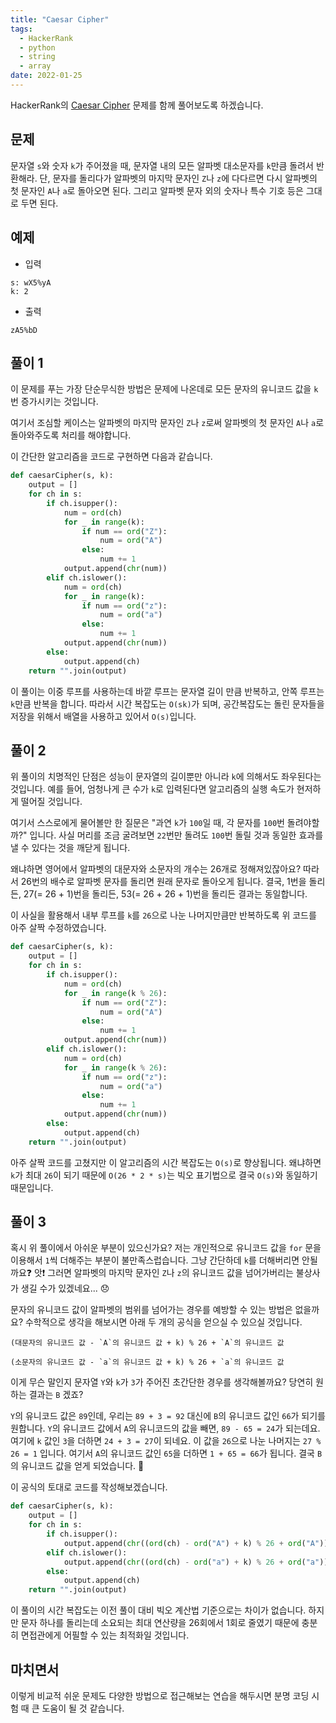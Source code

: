 ```yaml
---
title: "Caesar Cipher"
tags:
  - HackerRank
  - python
  - string
  - array
date: 2022-01-25
---
```


HackerRank의 [Caesar Cipher](https://www.hackerrank.com/challenges/caesar-cipher-1/problem) 문제를 함께 풀어보도록 하겠습니다.

## 문제

문자열 `s`와 숫자 `k`가 주어졌을 때, 문자열 내의 모든 알파벳 대소문자를 `k`만큼 돌려서 반환해라.
단, 문자를 돌리다가 알파벳의 마지막 문자인 `Z`나 `z`에 다다르면 다시 알파벳의 첫 문자인 `A`나 `a`로 돌아오면 된다.
그리고 알파벳 문자 외의 숫자나 특수 기호 등은 그대로 두면 된다.

## 예제

- 입력

```
s: wX5%yA
k: 2
```

- 출력

```
zA5%bD
```

## 풀이 1

이 문제를 푸는 가장 단순무식한 방법은 문제에 나온데로 모든 문자의 유니코드 값을 `k`번 증가시키는 것입니다.

여기서 조심할 케이스는 알파벳의 마지막 문자인 `Z`나 `z`로써 알파벳의 첫 문자인 `A`나 `a`로 돌아와주도록 처리를 해야합니다.

이 간단한 알고리즘을 코드로 구현하면 다음과 같습니다.

```py
def caesarCipher(s, k):
    output = []
    for ch in s:
        if ch.isupper():
            num = ord(ch)
            for _ in range(k):
                if num == ord("Z"):
                    num = ord("A")
                else:
                    num += 1
            output.append(chr(num))
        elif ch.islower():
            num = ord(ch)
            for _ in range(k):
                if num == ord("z"):
                    num = ord("a")
                else:
                    num += 1
            output.append(chr(num))
        else:
            output.append(ch)
    return "".join(output)
```

이 풀이는 이중 루프를 사용하는데 바깥 루프는 문자열 길이 만큼 반복하고, 안쪽 루프는 `k`만큼 반복을 합니다.
따라서 시간 복잡도는 `O(sk)`가 되며, 공간복잡도는 돌린 문자들을 저장을 위해서 배열을 사용하고 있어서 `O(s)`입니다.

## 풀이 2

위 풀이의 치명적인 단점은 성능이 문자열의 길이뿐만 아니라 `k`에 의해서도 좌우된다는 것입니다.
예를 들어, 엄청나게 큰 수가 `k`로 입력된다면 알고리즘의 실행 속도가 현저하게 떨어질 것입니다.

여기서 스스로에게 물어볼만 한 질문은 "과연 `k`가 `100`일 때, 각 문자를 `100`번 돌려야할까?" 입니다.
사실 머리를 조금 굴려보면 `22`번만 돌려도 `100`번 돌릴 것과 동일한 효과를 낼 수 있다는 것을 깨닫게 됩니다.

왜냐하면 영어에서 알파벳의 대문자와 소문자의 개수는 26개로 정해져있잖아요?
따라서 26번의 배수로 알파벳 문자를 돌리면 원래 문자로 돌아오게 됩니다.
결국, 1번을 돌리든, 27(= 26 + 1)번을 돌리든, 53(= 26 + 26 + 1)번을 돌리든 결과는 동일합니다.

이 사실을 활용해서 내부 루프를 `k`를 `26`으로 나눈 나머지만큼만 반복하도록 위 코드를 아주 살짝 수정하였습니다.

```py
def caesarCipher(s, k):
    output = []
    for ch in s:
        if ch.isupper():
            num = ord(ch)
            for _ in range(k % 26):
                if num == ord("Z"):
                    num = ord("A")
                else:
                    num += 1
            output.append(chr(num))
        elif ch.islower():
            num = ord(ch)
            for _ in range(k % 26):
                if num == ord("z"):
                    num = ord("a")
                else:
                    num += 1
            output.append(chr(num))
        else:
            output.append(ch)
    return "".join(output)
```

아주 살짝 코드를 고쳤지만 이 알고리즘의 시간 복잡도는 `O(s)`로 향상됩니다.
왜냐하면 `k`가 최대 `26`이 되기 때문에 `O(26 * 2 * s)`는 빅오 표기법으로 결국 `O(s)`와 동일하기 때문입니다.

## 풀이 3

혹시 위 풀이에서 아쉬운 부분이 있으신가요?
저는 개인적으로 유니코드 값을 `for` 문을 이용해서 `1`씩 더해주는 부분이 불만족스럽습니다.
그냥 간단하데 `k`를 더해버리면 안될까요❓
앗❗ 그러면 알파벳의 마지막 문자인 `Z`나 `z`의 유니코드 값을 넘어가버리는 불상사가 생길 수가 있겠네요... 😞

문자의 유니코드 값이 알파벳의 범위를 넘어가는 경우를 예방할 수 있는 방법은 없을까요?
수학적으로 생각을 해보시면 아래 두 개의 공식을 얻으실 수 있으실 것입니다.

```
(대문자의 유니코드 값 - `A`의 유니코드 값 + k) % 26 + `A`의 유니코드 값
```

```
(소문자의 유니코드 값 - `a`의 유니코드 값 + k) % 26 + `a`의 유니코드 값
```

이게 무슨 말인지 문자열 `Y`와 `k`가 `3`가 주어진 초간단한 경우를 생각해볼까요?
당연히 원하는 결과는 `B` 겠죠?

`Y`의 유니코드 값은 `89`인데, 우리는 `89 + 3 = 92` 대신에 `B`의 유니코드 값인 `66`가 되기를 원합니다.
`Y`의 유니코드 값에서 `A`의 유니코드의 값을 빼면, `89 - 65 = 24`가 되는데요.
여기에 `k` 값인 `3`을 더하면 `24 + 3 = 27`이 되네요.
이 값을 `26`으로 나눈 나머지는 `27 % 26 = 1` 입니다.
여기서 `A`의 유니코드 값인 `65`을 더하면 `1 + 65 = 66`가 됩니다.
결국 `B`의 유니코드 값을 얻게 되었습니다. 🤗

이 공식의 토대로 코드를 작성해보겠습니다.

```py
def caesarCipher(s, k):
    output = []
    for ch in s:
        if ch.isupper():
            output.append(chr((ord(ch) - ord("A") + k) % 26 + ord("A")))
        elif ch.islower():
            output.append(chr((ord(ch) - ord("a") + k) % 26 + ord("a")))
        else:
            output.append(ch)
    return "".join(output)
```

이 풀이의 시간 복잡도는 이전 풀이 대비 빅오 계산법 기준으로는 차이가 없습니다.
하지만 문자 하나를 돌리는데 소요되는 최대 연산량을 26회에서 1회로 줄였기 때문에 충분히 면접관에게 어필할 수 있는 최적화일 것입니다.

## 마치면서

이렇게 비교적 쉬운 문제도 다양한 방법으로 접근해보는 연습을 해두시면 분명 코딩 시험 때 큰 도움이 될 것 같습니다.
